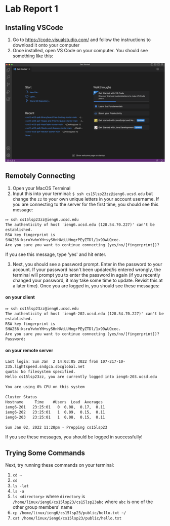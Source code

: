 # Lab Report 1

## Installing VSCode

1. Go to https://code.visualstudio.com/ and follow the instructions to download it onto your computer
2. Once installed, open VS Code on your computer. You should see something like this:

![Image](https://github.com/Annabelleteoh/annabelleteoh.github.io/blob/main/Screenshot%202023-04-05%20at%203.18.39%20PM.png) 


## Remotely Connecting

1. Open your MacOS Terminal
2. Input this into your terminal: `$ ssh cs15lsp23zz@ieng6.ucsd.edu` but change the `zz` to your own unique letters in your account username. If you are connecting to the server for the first time, you should see this message:

```
⤇ ssh cs15lsp23zz@ieng6.ucsd.edu
The authenticity of host 'ieng6.ucsd.edu (128.54.70.227)' can't be established.
RSA key fingerprint is SHA256:ksruYwhnYH+sySHnHAtLUHngrPEyZTDl/1x99wUQcec.
Are you sure you want to continue connecting (yes/no/[fingerprint])? 
```

If you see this message, type 'yes' and hit enter. 

3. Next, you should see a password prompt. Enter in the password to your account. If your password hasn't been updated/is entered wrongly, the terminal will prompt you to enter the password in again (if you recently changed your password, it may take some time to update. Revisit this at a later time). Once you are logged in, you should see these messages:

#### on your client
```
⤇ ssh cs15lsp23zz@ieng6.ucsd.edu
The authenticity of host 'ieng6-202.ucsd.edu (128.54.70.227)' can't be established.
RSA key fingerprint is SHA256:ksruYwhnYH+sySHnHAtLUHngrPEyZTDl/1x99wUQcec.
Are you sure you want to continue connecting (yes/no/[fingerprint])? 
Password: 
```

#### on your remote server
```
Last login: Sun Jan  2 14:03:05 2022 from 107-217-10-235.lightspeed.sndgca.sbcglobal.net
quota: No filesystem specified.
Hello cs15lsp23zz, you are currently logged into ieng6-203.ucsd.edu

You are using 0% CPU on this system

Cluster Status 
Hostname     Time    #Users  Load  Averages  
ieng6-201   23:25:01   0  0.08,  0.17,  0.11
ieng6-202   23:25:01   1  0.09,  0.15,  0.11
ieng6-203   23:25:01   1  0.08,  0.15,  0.11

Sun Jan 02, 2022 11:28pm - Prepping cs15lsp23
```

If you see these messages, you should be logged in successfully!

## Trying Some Commands

Next, try running these commands on your terminal:

1. `cd ~`
2. `cd`
3.  `ls -lat`
4. `ls -a`
5. `ls <directory>` where `directory` is `/home/linux/ieng6/cs15lsp23/cs15lsp23abc` where `abc` is one of the other group members' name 
6.  `cp /home/linux/ieng6/cs15lsp23/public/hello.txt ~/`
7. `cat /home/linux/ieng6/cs15lsp23/public/hello.txt`
